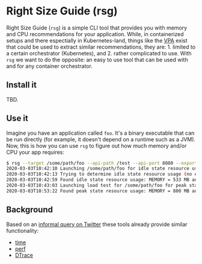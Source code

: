 # Right Size Guide (rsg)

Right Size Guide (`rsg`) is a simple CLI tool that provides you with memory and CPU recommendations for your application. While, in containerized setups and there espectially in Kubernetes-land, things like the [VPA](https://github.com/kubernetes/autoscaler/tree/master/vertical-pod-autoscaler) exist that could be used to extract similar recommendations, they are: 1. limited to a certain orchestrator (Kubernetes), and 2. rather complicated to use. With `rsg` we want to do the opposite: an easy to use tool that can be used with and for any container orchestrator.

## Install it

TBD.

## Use it

Imagine you have an application called `foo`. It's a binary executable that can be run directly (for example, it doesn't depend on a runtime such as a JVM). Now, this is how you can use `rsg` to figure out how much memory and/or CPU your app requires:

```sh
$ rsg --target /some/path/foo --api-path /test --api-port 8080 --export-findings ./foo-resource-usage.txt
2020-03-03T10:42:10 Launching /some/path/foo for idle state resource usage assessment
2020-03-03T10:42:13 Trying to determine idle state resource usage (no external traffic)
2020-03-03T10:42:59 Found idle state resource usage: MEMORY = 533 MB and CPU = 2900 milli
2020-03-03T10:43:03 Launching load test for /some/path/foo for peak state resource usage assessment
2020-03-03T10:53:22 Found peak state resource usage: MEMORY = 800 MB and CPU = 4000 milli
```

## Background

Based on an [informal query on Twitter](https://twitter.com/mhausenblas/status/1225855388584730624) these tools already provide similar functionality:

- [time](http://man7.org/linux/man-pages/man1/time.1.html)
- [perf](http://www.brendangregg.com/perf.html)
- [DTrace](http://www.brendangregg.com/DTrace/cputimes)
